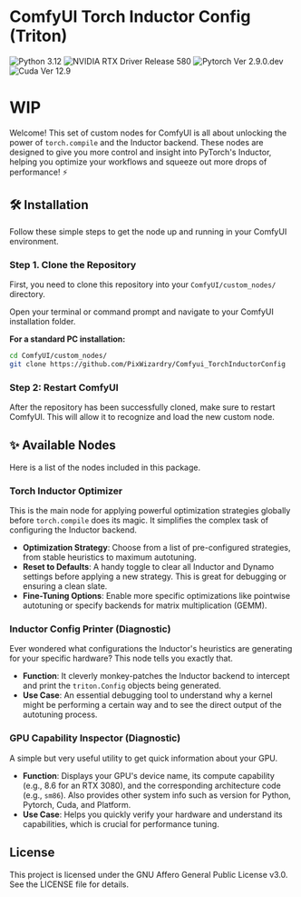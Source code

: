 # ComfyUI Torch Inductor Config (Triton)

![Python 3.12](https://img.shields.io/badge/Python-3.12-76B900) 
![NVIDIA RTX Driver Release 580](https://img.shields.io/badge/RTX%20Driver-R580%20U1%20(580.88)-76B900)
![Pytorch Ver 2.9.0.dev](https://img.shields.io/badge/Pytorch-2.9.0.dev-76B900)
![Cuda Ver 12.9](https://img.shields.io/badge/Cuda-12.9-76B900)

# WIP

Welcome! This set of custom nodes for ComfyUI is all about unlocking the power of `torch.compile` and the Inductor backend. These nodes are designed to give you more control and insight into PyTorch's Inductor, helping you optimize your workflows and squeeze out more drops of performance! ⚡

## 🛠️ Installation

Follow these simple steps to get the node up and running in your ComfyUI environment.

### Step 1. Clone the Repository

First, you need to clone this repository into your `ComfyUI/custom_nodes/` directory.

Open your terminal or command prompt and navigate to your ComfyUI installation folder.

**For a standard PC installation:**
```bash
cd ComfyUI/custom_nodes/
git clone https://github.com/PixWizardry/Comfyui_TorchInductorConfig
```

### Step 2: Restart ComfyUI

After the repository has been successfully cloned, make sure to restart ComfyUI. This will allow it to recognize and load the new custom node.

## ✨ Available Nodes

Here is a list of the nodes included in this package.

### Torch Inductor Optimizer
This is the main node for applying powerful optimization strategies globally before `torch.compile` does its magic. It simplifies the complex task of configuring the Inductor backend.

*   **Optimization Strategy**: Choose from a list of pre-configured strategies, from stable heuristics to maximum autotuning.
*   **Reset to Defaults**: A handy toggle to clear all Inductor and Dynamo settings before applying a new strategy. This is great for debugging or ensuring a clean slate.
*   **Fine-Tuning Options**: Enable more specific optimizations like pointwise autotuning or specify backends for matrix multiplication (GEMM).

### Inductor Config Printer (Diagnostic)
Ever wondered what configurations the Inductor's heuristics are generating for your specific hardware? This node tells you exactly that.

*   **Function**: It cleverly monkey-patches the Inductor backend to intercept and print the `triton.Config` objects being generated.
*   **Use Case**: An essential debugging tool to understand why a kernel might be performing a certain way and to see the direct output of the autotuning process.

### GPU Capability Inspector (Diagnostic)
A simple but very useful utility to get quick information about your GPU.

*   **Function**: Displays your GPU's device name, its compute capability (e.g., 8.6 for an RTX 3080), and the corresponding architecture code (e.g., `sm86`). Also provides other system info such as version for Python, Pytorch, Cuda, and Platform.
*   **Use Case**: Helps you quickly verify your hardware and understand its capabilities, which is crucial for performance tuning.

License
-------
This project is licensed under the GNU Affero General Public License v3.0.
See the LICENSE file for details.
